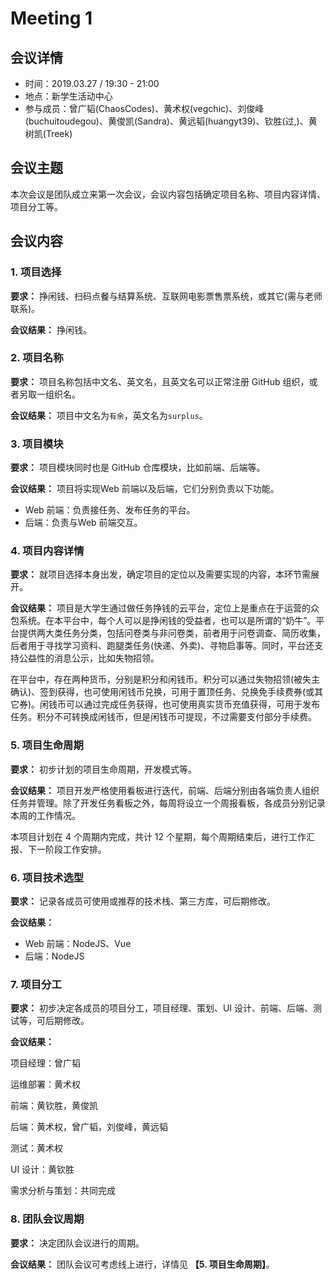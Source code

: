 # Meeting 1

## 会议详情

- 时间：2019.03.27 / 19:30 - 21:00
- 地点：新学生活动中心
- 参与成员：曾广韬(ChaosCodes)、黄术权(vegchic)、刘俊峰(buchuitoudegou)、黄俊凯(Sandra)、黄远韬(huangyt39)、钦胜(过,)、黄树凯(Treek)

## 会议主题

本次会议是团队成立来第一次会议，会议内容包括确定项目名称、项目内容详情、项目分工等。

## 会议内容

### 1. 项目选择

**要求：** 挣闲钱、扫码点餐与结算系统、互联网电影票售票系统，或其它(需与老师联系)。

**会议结果：** 挣闲钱。

### 2. 项目名称

**要求：** 项目名称包括中文名、英文名，且英文名可以正常注册 GitHub 组织，或者另取一组织名。

**会议结果：** 项目中文名为`有余`，英文名为`surplus`。

### 3. 项目模块

**要求：** 项目模块同时也是 GitHub 仓库模块，比如前端、后端等。

**会议结果：** 项目将实现Web 前端以及后端，它们分别负责以下功能。

- Web 前端：负责接任务、发布任务的平台。
- 后端：负责与Web 前端交互。

### 4. 项目内容详情

**要求：** 就项目选择本身出发，确定项目的定位以及需要实现的内容，本环节需展开。

**会议结果：** 项目是大学生通过做任务挣钱的云平台，定位上是重点在于运营的众包系统。在本平台中，每个人可以是挣闲钱的受益者，也可以是所谓的“奶牛”。平台提供两大类任务分类，包括问卷类与非问卷类，前者用于问卷调查、简历收集，后者用于寻找学习资料、跑腿类任务(快递、外卖)、寻物启事等。同时，平台还支持公益性的消息公示，比如失物招领。

在平台中，存在两种货币，分别是积分和闲钱币。积分可以通过失物招领(被失主确认)、签到获得，也可使用闲钱币兑换，可用于置顶任务、兑换免手续费券(或其它券)。闲钱币可以通过完成任务获得，也可使用真实货币充值获得，可用于发布任务。积分不可转换成闲钱币，但是闲钱币可提现，不过需要支付部分手续费。

### 5. 项目生命周期

**要求：** 初步计划的项目生命周期，开发模式等。

**会议结果：** 项目开发严格使用看板进行迭代，前端、后端分别由各端负责人组织任务并管理。除了开发任务看板之外，每周将设立一个周报看板，各成员分别记录本周的工作情况。

本项目计划在 4 个周期内完成，共计 12 个星期，每个周期结束后，进行工作汇报、下一阶段工作安排。

### 6. 项目技术选型

**要求：** 记录各成员可使用或推荐的技术栈、第三方库，可后期修改。

**会议结果：**

- Web 前端：NodeJS、Vue
- 后端：NodeJS

### 7. 项目分工

**要求：** 初步决定各成员的项目分工，项目经理、策划、UI 设计、前端、后端、测试等，可后期修改。

**会议结果：**

项目经理：曾广韬

运维部署：黄术权

前端：黄钦胜，黄俊凯

后端：黄术权，曾广韬，刘俊峰，黄远韬

测试：黄术权

UI 设计：黄钦胜

需求分析与策划：共同完成

### 8. 团队会议周期

**要求：** 决定团队会议进行的周期。

**会议结果：** 团队会议可考虑线上进行，详情见 **【5. 项目生命周期】**。